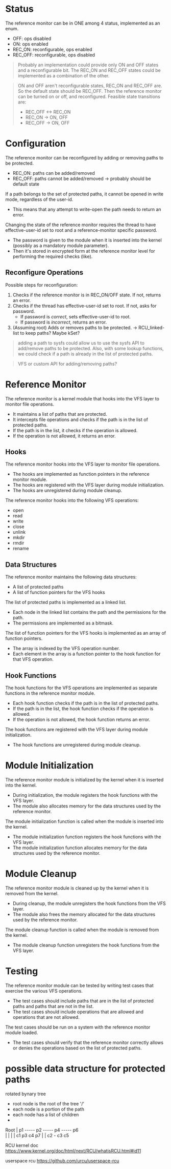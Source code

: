 # Status
The reference monitor can be in ONE among 4 status, implemented as an enum.
- OFF: ops disabled
- ON: ops enabled
- REC_ON: reconfigurable, ops enabled
- REC_OFF: reconfigurable, ops disabled

> Probably an implementation could provide only ON and OFF states and a reconfigurable bit. The REC_ON and REC_OFF states could be implemented as a combination of the other.

> ON and OFF aren't reconfigurable states, REC_ON and REC_OFF are. So the default state should be REC_OFF. Then the reference monitor can be turned on or off, and reconfigured.
> Feasible state transitions are:
> - REC_OFF <-> REC_ON
> - REC_ON -> ON, OFF
> - REC_OFF -> ON, OFF


# Configuration
The reference monitor can be reconfigured by adding or removing paths to be protected.
- REC_ON: paths can be added/removed
- REC_OFF: paths cannot be added/removed -> probably should be default state

If a path belongs to the set of protected paths, it cannot be opened in write mode, regardless of the user-id.
- This means that any attempt to write-open the path needs to return an error.

Changing the state of the reference monitor requires the thread to have effective-user-id set to root and a reference-monitor specific password.
- The password is given to the module when it is inserted into the kernel (possibly as a mandatory module parameter). 
- Then it's stored in encrypted form at the reference monitor level for performing the required checks (like).

## Reconfigure Operations
Possible steps for reconfiguration:
1. Checks if the reference monitor is in REC_ON/OFF state. If not, returns an error.
2. Checks if the thread has effective-user-id set to root. If not, asks for password. 
    - If password is *correct*, sets effective-user-id to root.
    - If password is *incorrect*, returns an error.
3. (Assuming root) Adds or removes paths to be protected. -> RCU_linked-list to keep paths? Maybe kSet?
> adding a path to sysfs could allow us to use the sysfs API to add/remove paths to be protected.
> Also, with some lookup functions, we could check if a path is already in the list of protected paths.


> VFS or custom API for adding/removing paths?

# Reference Monitor
The reference monitor is a kernel module that hooks into the VFS layer to monitor file operations.
- It maintains a list of paths that are protected.
- It intercepts file operations and checks if the path is in the list of protected paths.
- If the path is in the list, it checks if the operation is allowed.
- If the operation is not allowed, it returns an error.

## Hooks
The reference monitor hooks into the VFS layer to monitor file operations.
- The hooks are implemented as function pointers in the reference monitor module.
- The hooks are registered with the VFS layer during module initialization.
- The hooks are unregistered during module cleanup.

The reference monitor hooks into the following VFS operations:
- open
- read
- write
- close
- unlink
- mkdir
- rmdir
- rename

## Data Structures
The reference monitor maintains the following data structures:
- A list of protected paths
- A list of function pointers for the VFS hooks

The list of protected paths is implemented as a linked list.
- Each node in the linked list contains the path and the permissions for the path.
- The permissions are implemented as a bitmask.

The list of function pointers for the VFS hooks is implemented as an array of function pointers.
- The array is indexed by the VFS operation number.
- Each element in the array is a function pointer to the hook function for that VFS operation.

## Hook Functions
The hook functions for the VFS operations are implemented as separate functions in the reference monitor module.
- Each hook function checks if the path is in the list of protected paths.
- If the path is in the list, the hook function checks if the operation is allowed.
- If the operation is not allowed, the hook function returns an error.

The hook functions are registered with the VFS layer during module initialization.
- The hook functions are unregistered during module cleanup.

# Module Initialization
The reference monitor module is initialized by the kernel when it is inserted into the kernel.
- During initialization, the module registers the hook functions with the VFS layer.
- The module also allocates memory for the data structures used by the reference monitor.

The module initialization function is called when the module is inserted into the kernel.
- The module initialization function registers the hook functions with the VFS layer.
- The module initialization function allocates memory for the data structures used by the reference monitor.

# Module Cleanup
The reference monitor module is cleaned up by the kernel when it is removed from the kernel.
- During cleanup, the module unregisters the hook functions from the VFS layer.
- The module also frees the memory allocated for the data structures used by the reference monitor.

The module cleanup function is called when the module is removed from the kernel.
- The module cleanup function unregisters the hook functions from the VFS layer.

# Testing
The reference monitor module can be tested by writing test cases that exercise the various VFS operations.
- The test cases should include paths that are in the list of protected paths and paths that are not in the list.
- The test cases should include operations that are allowed and operations that are not allowed.

The test cases should be run on a system with the reference monitor module loaded.
- The test cases should verify that the reference monitor correctly allows or denies the operations based on the list of protected paths.




# possible data structure for protected paths

rotated bynary tree
- root node is the root of the tree '/'
- each node is a portion of the path
- each node has a list of children
- 
Root
|
p1 ----- p2 ----- p4 ----- p6  
|        |         |       |
c1       p3       c4       p7
|                 |
c2 - c3           c5


RCU kernel doc
https://www.kernel.org/doc/html/next/RCU/whatisRCU.html#id11

userspace rcu
https://github.com/urcu/userspace-rcu